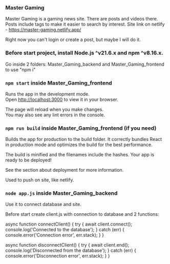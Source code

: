 ### Master Gaming

Master Gaming is a gaming news site. There are posts and videos there. Posts include tags to make it easier to search by interest.
Site link on netlify - https://master-gaming.netlify.app/ 

Right now you can't login or create a post, but maybe I will do it.
### Before start project, install Node.js ^v21.6.x and npm ^v8.16.x.

Go inside 2 folders: Master_Gaming_backend and Master_Gaming_frontend to use "npm i"

### `npm start` inside Master_Gaming_frontend

Runs the app in the development mode.\
Open [http://localhost:3000](http://localhost:3000) to view it in your browser.

The page will reload when you make changes.\
You may also see any lint errors in the console.

### `npm run build` inside Master_Gaming_frontend (if you need)

Builds the app for production to the build folder.
It correctly bundles React in production mode and optimizes the build for the best performance.

The build is minified and the filenames include the hashes.
Your app is ready to be deployed!

See the section about deployment for more information.

Used to push on site, like netlify.

### `node app.js` inside Master_Gaming_backend

Use it to connect database and site.

Before start create client.js with connection to database and 2 functions:

async function connectClient() {
    try {
        await client.connect();
        console.log('Connected to the database');
    } catch (err) {
        console.error('Connection error', err.stack);
    }
}

async function disconnectClient() {
    try {
        await client.end();
        console.log('Disconnected from the database');
    } catch (err) {
        console.error('Disconnection error', err.stack);
    }
}
